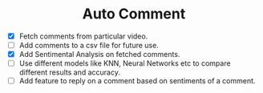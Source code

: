 <h1 align="center">Auto Comment</h1>

- [x] Fetch comments from particular video.
- [ ] Add comments to a csv file for future use.
- [x] Add Sentimental Analysis on fetched comments.
- [ ] Use different models like KNN, Neural Networks etc to compare different results and accuracy.
- [ ] Add feature to reply on a comment based on sentiments of a comment.
